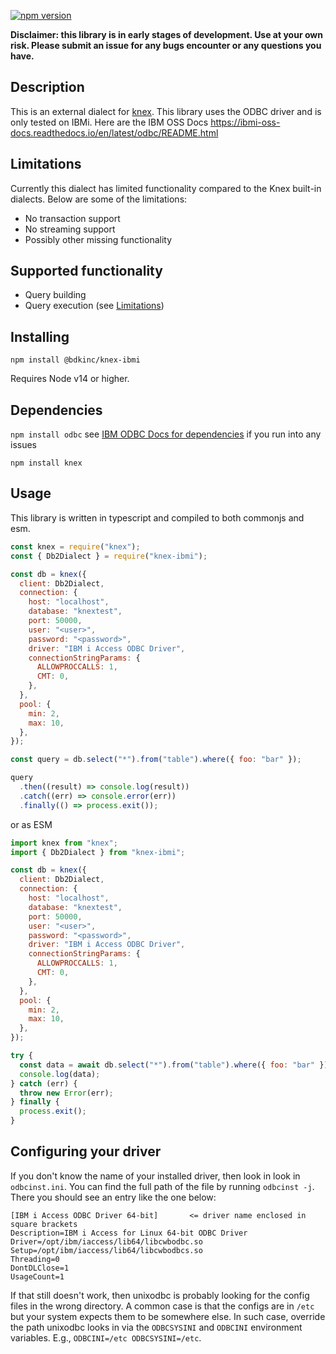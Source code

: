 [![npm version](http://img.shields.io/npm/v/knex-db2.svg)](https://npmjs.org/package/@bdkinc/knex-ibmi)

**Disclaimer: this library is in early stages of development. Use at your own risk. Please submit an issue for any bugs encounter or any questions you have.**

## Description

This is an external dialect for [knex](https://github.com/tgriesser/knex). This library uses the ODBC driver and is only tested on IBMi. Here are the IBM OSS Docs https://ibmi-oss-docs.readthedocs.io/en/latest/odbc/README.html

## Limitations

Currently this dialect has limited functionality compared to the Knex built-in dialects. Below are some of the limitations:

- No transaction support
- No streaming support
- Possibly other missing functionality

## Supported functionality

- Query building
- Query execution (see [Limitations](#Limitations))

## Installing

`npm install @bdkinc/knex-ibmi`

Requires Node v14 or higher.

## Dependencies

`npm install odbc` see [IBM ODBC Docs for dependencies](https://ibmi-oss-docs.readthedocs.io/en/latest/odbc/README.html) if you run into any issues

`npm install knex`

## Usage

This library is written in typescript and compiled to both commonjs and esm.

```javascript
const knex = require("knex");
const { Db2Dialect } = require("knex-ibmi");

const db = knex({
  client: Db2Dialect,
  connection: {
    host: "localhost",
    database: "knextest",
    port: 50000,
    user: "<user>",
    password: "<password>",
    driver: "IBM i Access ODBC Driver",
    connectionStringParams: {
      ALLOWPROCCALLS: 1,
      CMT: 0,
    },
  },
  pool: {
    min: 2,
    max: 10,
  },
});

const query = db.select("*").from("table").where({ foo: "bar" });

query
  .then((result) => console.log(result))
  .catch((err) => console.error(err))
  .finally(() => process.exit());
```

or as ESM

```javascript
import knex from "knex";
import { Db2Dialect } from "knex-ibmi";

const db = knex({
  client: Db2Dialect,
  connection: {
    host: "localhost",
    database: "knextest",
    port: 50000,
    user: "<user>",
    password: "<password>",
    driver: "IBM i Access ODBC Driver",
    connectionStringParams: {
      ALLOWPROCCALLS: 1,
      CMT: 0,
    },
  },
  pool: {
    min: 2,
    max: 10,
  },
});

try {
  const data = await db.select("*").from("table").where({ foo: "bar" });
  console.log(data);
} catch (err) {
  throw new Error(err);
} finally {
  process.exit();
}
```

## Configuring your driver

If you don't know the name of your installed driver, then look in look in `odbcinst.ini`. You can find the full path of the file by running `odbcinst -j`.
There you should see an entry like the one below:

```
[IBM i Access ODBC Driver 64-bit]       <= driver name enclosed in square brackets
Description=IBM i Access for Linux 64-bit ODBC Driver
Driver=/opt/ibm/iaccess/lib64/libcwbodbc.so
Setup=/opt/ibm/iaccess/lib64/libcwbodbcs.so
Threading=0
DontDLClose=1
UsageCount=1
```

If that still doesn't work, then unixodbc is probably looking for the config files in the wrong directory. A common case is that the configs are in `/etc` but your system expects them to be somewhere else. In such case, override the path unixodbc looks in via the `ODBCSYSINI` and `ODBCINI` environment variables.
E.g., `ODBCINI=/etc ODBCSYSINI=/etc`.
